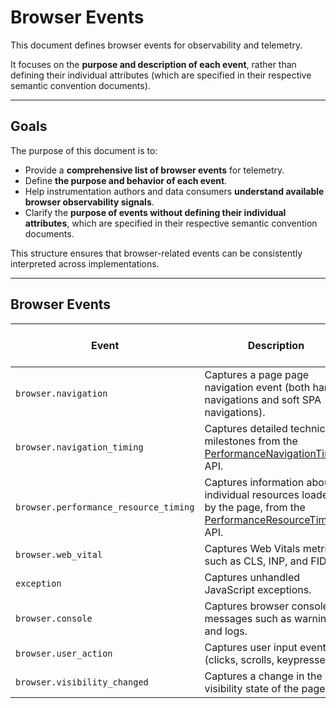 # Browser Events

This document defines browser events for observability and telemetry.

It focuses on the **purpose and description of each event**, rather than defining their individual attributes (which are specified in their respective semantic convention documents).

---

## Goals

The purpose of this document is to:

- Provide a **comprehensive list of browser events** for telemetry.
- Define **the purpose and behavior of each event**.
- Help instrumentation authors and data consumers **understand available browser observability signals**.
- Clarify the **purpose of events without defining their individual attributes**, which are specified in their respective semantic convention documents.

This structure ensures that browser-related events can be consistently interpreted across implementations.

---

## Browser Events

| Event                                 | Description                                                                                                                                                                         | Semantic Conventions Status | Instrumentation Status |
|---------------------------------------|-------------------------------------------------------------------------------------------------------------------------------------------------------------------------------------|---|---|
| `browser.navigation`                  | Captures a page page navigation event (both hard navigations and soft SPA navigations).                                                                                             | In review [PR1910](https://github.com/open-telemetry/semantic-conventions/pull/1910) | In review [PR2386](https://github.com/open-telemetry/opentelemetry-js-contrib/pull/2386) |
| `browser.navigation_timing`           | Captures detailed technical milestones from the [PerformanceNavigationTiming](https://developer.mozilla.org/docs/Web/API/PerformanceNavigationTiming) API.                          | In review [PR1919](https://github.com/open-telemetry/semantic-conventions/pull/1919) | Not created |
| `browser.performance_resource_timing` | Captures information about individual resources loaded by the page, from the [PerformanceResourceTiming](https://developer.mozilla.org/docs/Web/API/PerformanceResourceTiming) API. | Not created | Merged (similar) [instrumentation-document-load](https://github.com/open-telemetry/opentelemetry-js-contrib/tree/main/packages/instrumentation-document-load) |
| `browser.web_vital`                   | Captures Web Vitals metrics such as CLS, INP, and FID.                                                                                                                              | Merged [WebVitals](https://opentelemetry.io/docs/specs/semconv/browser/events/#webvital-event) | Not created |
| `exception`                           | Captures unhandled JavaScript exceptions.                                                                                                                                           | Not created | In review [PR2715](https://github.com/open-telemetry/opentelemetry-js-contrib/pull/2751/files) |
| `browser.console`                     | Captures browser console messages such as warnings and logs.                                                                                                                        | Issue Created [I1560](https://github.com/open-telemetry/opentelemetry-js-contrib/issues/1560) | Not created |
| `browser.user_action`                 | Captures user input events (clicks, scrolls, keypresses).                                                                                                                           | In review [PR1941](https://github.com/open-telemetry/semantic-conventions/pull/1941) | Not created |
| `browser.visibility_changed`          | Captures a change in the visibility state of the page.                                                                                                                              | Not created | Not created |